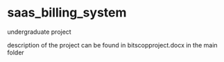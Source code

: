 saas_billing_system
===================

undergraduate project


description of the project can be found in bitscopproject.docx in the main folder
